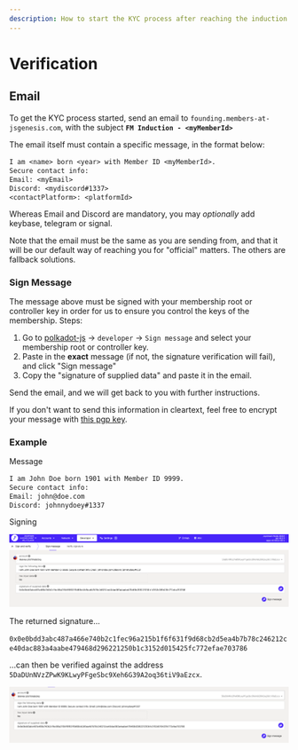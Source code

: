 ```yaml
---
description: How to start the KYC process after reaching the induction threshold.
---
```


# Verification

## Email

To get the KYC process started, send an email to `founding.members-at-jsgenesis.com`, with the subject **`FM Induction - <myMemberId>`**

The email itself must contain a specific message, in the format below:

```
I am <name> born <year> with Member ID <myMemberId>.
Secure contact info:
Email: <myEmail>
Discord: <mydiscord#1337>
<contactPlatform>: <platformId>
```

Whereas Email and Discord are mandatory, you may _optionally_ add keybase, telegram or signal.&#x20;

Note that the email must be the same as you are sending from, and that it will be our default way of reaching you for "official" matters. The others are fallback solutions.

### Sign Message

The message above must be signed with your membership root or controller key in order for us to ensure you control the keys of the membership. Steps:

1. Go to [polkadot-js](https://polkadot.js.org/apps/#/signing) -> `developer` -> `Sign message` and select your membership root or controller key.
2. Paste in the **exact** message (if not, the signature verification will fail), and click "Sign message"
3. Copy the "signature of supplied data" and paste it in the email.

Send the email, and we will get back to you with further instructions.

If you don't want to send this information in cleartext, feel free to encrypt your message with [this pgp key](https://keys.openpgp.org/search?q=founding.members%40jsgenesis.com).&#x20;

### Example

Message

```
I am John Doe born 1901 with Member ID 9999.
Secure contact info:
Email: john@doe.com
Discord: johnnydoey#1337
```

Signing

![Signed message](<../../.gitbook/assets/Screen Shot 2022-08-22 at 00.53.22.png>)

The returned signature...

`0x0e0bdd3abc487a466e740b2c1fec96a215b1f6f631f9d68cb2d5ea4b7b78c246212ce40dac883a4aabe479468d296221250b1c3152d015425fc772efae703786`

...can then be verified against the address `5DaDUnNVzZPwK9KLwyPFgeSbc9Xeh6G39A2oq36tiV9aEzcx`.

![](<../../.gitbook/assets/Screen Shot 2022-08-22 at 00.52.37.png>)

